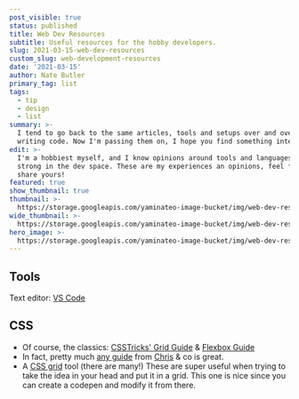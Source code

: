```yaml
---
post_visible: true
status: published
title: Web Dev Resources
subtitle: Useful resources for the hobby developers.
slug: 2021-03-15-web-dev-resources
custom_slug: web-development-resources
date: '2021-03-15'
author: Nate Butler
primary_tag: list
tags:
  - tip
  - design
  - list
summary: >-
  I tend to go back to the same articles, tools and setups over and over when
  writing code. Now I'm passing them on, I hope you find something interesting!
edit: >-
  I'm a hobbiest myself, and I know opinions around tools and languages are
  strong in the dev space. These are my experiences an opinions, feel free to
  share yours!
featured: true
show_thumbnail: true
thumbnail: >-
  https://storage.googleapis.com/yaminateo-image-bucket/img/web-dev-resources-1x1.jpg
wide_thumbnail: >-
  https://storage.googleapis.com/yaminateo-image-bucket/img/web-dev-resources-2x1.jpg
hero_image: >-
  https://storage.googleapis.com/yaminateo-image-bucket/img/web-dev-resources-hero.jpg
---
```

## Tools
Text editor: [VS Code](https://code.visualstudio.com/)

## CSS

- Of course, the classics: [CSSTricks' Grid Guide](https://css-tricks.com/snippets/css/complete-guide-grid/) & [Flexbox Guide](https://css-tricks.com/snippets/css/a-guide-to-flexbox/)
- In fact, pretty much [any guide](https://css-tricks.com/guides/) from [Chris](https://chriscoyier.net/) & co is great.
- A [CSS grid](https://grid.layoutit.com/) tool (there are many!) These are super useful when trying to take the idea in your head and put it in a grid. This one is nice since you can create a codepen and modify it from there.